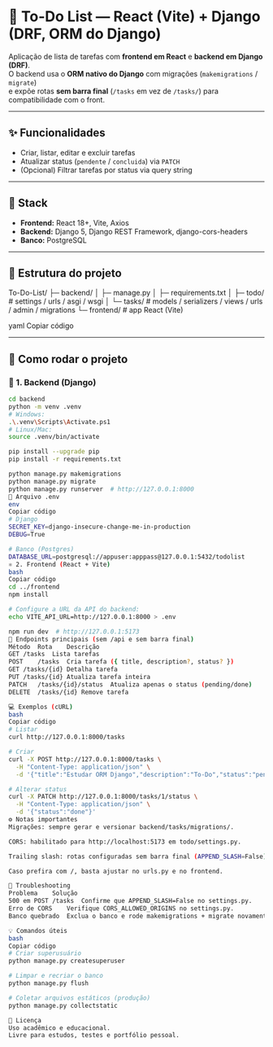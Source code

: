 # 📝 To-Do List — React (Vite) + Django (DRF, ORM do Django)

Aplicação de lista de tarefas com **frontend em React** e **backend em Django (DRF)**.  
O backend usa o **ORM nativo do Django** com migrações (`makemigrations` / `migrate`)  
e expõe rotas **sem barra final** (`/tasks` em vez de `/tasks/`) para compatibilidade com o front.

---

## ✨ Funcionalidades
- Criar, listar, editar e excluir tarefas  
- Atualizar status (`pendente` / `concluida`) via `PATCH`  
- (Opcional) Filtrar tarefas por status via query string  

---

## 🧱 Stack
- **Frontend:** React 18+, Vite, Axios  
- **Backend:** Django 5, Django REST Framework, django-cors-headers  
- **Banco:** PostgreSQL  

---

## 📁 Estrutura do projeto
To-Do-List/
├─ backend/
│ ├─ manage.py
│ ├─ requirements.txt
│ ├─ todo/ # settings / urls / asgi / wsgi
│ └─ tasks/ # models / serializers / views / urls / admin / migrations
└─ frontend/ # app React (Vite)

yaml
Copiar código

---

## 🚀 Como rodar o projeto

### 🐍 1. Backend (Django)
```bash
cd backend
python -m venv .venv
# Windows:
.\.venv\Scripts\Activate.ps1
# Linux/Mac:
source .venv/bin/activate

pip install --upgrade pip
pip install -r requirements.txt

python manage.py makemigrations
python manage.py migrate
python manage.py runserver  # http://127.0.0.1:8000
📄 Arquivo .env
env
Copiar código
# Django
SECRET_KEY=django-insecure-change-me-in-production
DEBUG=True

# Banco (Postgres)
DATABASE_URL=postgresql://appuser:apppass@127.0.0.1:5432/todolist
⚛️ 2. Frontend (React + Vite)
bash
Copiar código
cd ../frontend
npm install

# Configure a URL da API do backend:
echo VITE_API_URL=http://127.0.0.1:8000 > .env

npm run dev  # http://127.0.0.1:5173
🔌 Endpoints principais (sem /api e sem barra final)
Método	Rota	Descrição
GET	/tasks	Lista tarefas
POST	/tasks	Cria tarefa ({ title, description?, status? })
GET	/tasks/{id}	Detalha tarefa
PUT	/tasks/{id}	Atualiza tarefa inteira
PATCH	/tasks/{id}/status	Atualiza apenas o status (pending/done)
DELETE	/tasks/{id}	Remove tarefa

💻 Exemplos (cURL)
bash
Copiar código
# Listar
curl http://127.0.0.1:8000/tasks

# Criar
curl -X POST http://127.0.0.1:8000/tasks \
  -H "Content-Type: application/json" \
  -d '{"title":"Estudar ORM Django","description":"To-Do","status":"pending"}'

# Alterar status
curl -X PATCH http://127.0.0.1:8000/tasks/1/status \
  -H "Content-Type: application/json" \
  -d '{"status":"done"}'
⚙️ Notas importantes
Migrações: sempre gerar e versionar backend/tasks/migrations/.

CORS: habilitado para http://localhost:5173 em todo/settings.py.

Trailing slash: rotas configuradas sem barra final (APPEND_SLASH=False).

Caso prefira com /, basta ajustar no urls.py e no frontend.

🧪 Troubleshooting
Problema	Solução
500 em POST /tasks	Confirme que APPEND_SLASH=False no settings.py.
Erro de CORS	Verifique CORS_ALLOWED_ORIGINS no settings.py.
Banco quebrado	Exclua o banco e rode makemigrations + migrate novamente.

💡 Comandos úteis
bash
Copiar código
# Criar superusuário
python manage.py createsuperuser

# Limpar e recriar o banco
python manage.py flush

# Coletar arquivos estáticos (produção)
python manage.py collectstatic

📄 Licença
Uso acadêmico e educacional.
Livre para estudos, testes e portfólio pessoal.